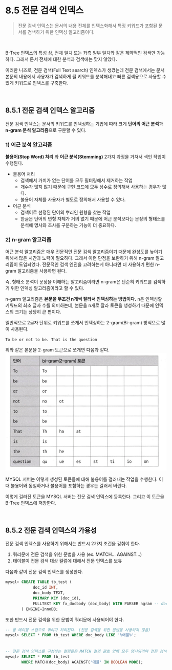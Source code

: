 # 8.5 전문 검색 인덱스

> 전문 검색 인덱스는 문서의 내용 전체를 인덱스화해서 특정 키워드가 포함된 문서를 검색하기 위한 인덱싱 알고리즘이다.
<br>

B-Tree 인덱스의 특성 상, 전체 일치 또는 좌측 일부 일치와 같은 제약적인 검색만 가능하다. 그래서 문서 전체에 대한 분석과 검색에는 맞지 않았다.

이러한 니즈로, 전문 검색(Full Text search) 인덱스가 생겼는데 
전문 검색에서는 문서 본문의 내용에서 사용자가 검색하게 될 키워드를 분석해내고 빠른 검색용으로 사용할 수 있게 키워드로 인덱스를 구축한다.

<br>

## 8.5.1 전문 검색 인덱스 알고리즘
전문 검색 인덱스는 문서의 키워드를 인덱싱하는 기법에 따라 크게 **단어의 어근 분석**과 **n-gram 분석 알고리즘**으로 구분할 수 있다.

### 1) 어근 분석 알고리즘
**불용어(Stop Word) 처리** 와 **어근 분석(Stemming)** 2가지 과정을 거쳐서 색인 작업이 수행된다.

- 불용어 처리
  - 검색에서 가치가 없는 단어를 모두 필터링해서 제거하는 작업
  - 개수가 많지 않기 때문에 구현 코드에 모두 상수로 정의해서 사용하는 경우가 많다.
  - 불용어 자체를 사용자가 별도로 정의해서 사용할 수 있다.
- 어근 분석
  - 검색어로 선정된 단어의 뿌리인 원형을 찾는 작업
  - 한글은 단어의 변형 자체가 거의 없기 때문에 어근 분석보다는 문장의 형태소를 분석해 명사와 조사를 구분하는 기능이 더 중요하다.

### 2) n-gram 알고리즘
어근 분석 알고리즘은 매우 전문적인 전문 검색 알고리즘이기 때문에 완성도를 높이기 위해서 많은 시간과 노력이 필요하다. 
그래서 이런 단점을 보완하기 위해 n-gram 알고리즘이 도입되었다. 전문적인 검색 엔진을 고려하는게 아니라면 더 사용하기 편한 n-gram 알고리즘을 사용하면 된다.

즉, 형태소 분석이 문장을 이해하는 알고리즘이라면 n-gram은 단순히 키워드를 검색하기 위한 인덱싱 알고리즘이라고 할 수 있다.

n-garm 알고리즘은 **본문을 무조건 n개씩 잘라서 인덱싱하는 방법이다.** n은 인덱싱할 키워드의 최소 글자 수를 의미하는데, 본문을 n개로 잘라 토큰을 생성하기 때문에 인덱스의 크기는 상당히 큰 편이다.

일반적으로 2글자 단위로 키워드를 쪼개서 인덱싱하는 2-gram(Bi-gram) 방식으로 많이 사용된다.

`To be or not to be. That is the question`

위와 같은 본문을 2-gram 토큰으로 쪼개면 다음과 같다.
![2-gram](images/8-n-gram.png)

MYSQL 서버는 이렇게 생성된 토큰들에 대해 불용어를 걸러내는 작업을 수행한다. 
이때 불용어와 동일하거나 불용어를 포함하는 경우는 걸러서 버린다.

이렇게 걸러진 토큰을 MYSQL 서버는 전문 검색 인덱스에 등록한다. 그리고 이 토큰을 B-Tree 인덱스에 저장한다.

<br>

## 8.5.2 전문 검색 인덱스의 가용성
전문 검색 인덱스를 사용하기 위해서는 반드시 2가지 조건을 갖춰야 한다.
1. 쿼리문에 전문 검색을 위한 문법을 사용 (ex. MATCH... AGAINST...)
2. 테이블이 전문 검색 대상 컬럼에 대해서 전문 인덱스를 보유

다음과 같이 전문 검색 인덱스를 생성한다.
```sql
mysql> CREATE TABLE tb_test ( 
            doc_id INT,
            doc_body TEXT,
            PRIMARY KEY (doc_id),
            FULLTEXT KEY fx_docbody (doc_body) WITH PARSER ngram -- doc_body 컬럼에 전문 검색 인덱스 생성
       ) ENGINE=InnoDB;
```

또한 반드시 전문 검색을 위한 문법이 쿼리문에 사용되어야 한다.
```sql
-- 풀 테이블 스캔으로 쿼리가 처리된다. (전문 검색을 위한 문법을 사용하지 않음)
mysql> SELECT * FROM tb_test WHERE doc_body LIKE '%애플%';


-- 전문 검색 인덱스를 구성하는 컬럼들은 MATCH 절의 괄호 안에 모두 명시되어야 전문 검색 인덱스를 타 효율적으로 쿼리가 실행된다.
mysql> SELECT * FROM tb_test
       WHERE MATCH(doc_body) AGAINST('애플' IN BOOLEAN MODE);
```
